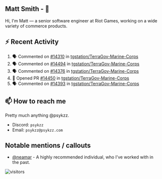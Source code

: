 <!--
[![PsyKzz's github stats](https://github-readme-stats.vercel.app/api?username=psykzz&show_icons=true)](https://github.com/anuraghazra/github-readme-stats)
-->

## Matt Smith - 👋
Hi, I'm Matt — a senior software engineer at Riot Games, working on a wide variety of commerce products.

## ⚡ Recent Activity

<!--START_SECTION:activity-->
1. 🗣 Commented on [#14310](https://github.com/tgstation/TerraGov-Marine-Corps/issues/14310) in [tgstation/TerraGov-Marine-Corps](https://github.com/tgstation/TerraGov-Marine-Corps)
2. 🗣 Commented on [#14494](https://github.com/tgstation/TerraGov-Marine-Corps/issues/14494) in [tgstation/TerraGov-Marine-Corps](https://github.com/tgstation/TerraGov-Marine-Corps)
3. 🗣 Commented on [#14376](https://github.com/tgstation/TerraGov-Marine-Corps/issues/14376) in [tgstation/TerraGov-Marine-Corps](https://github.com/tgstation/TerraGov-Marine-Corps)
4. 💪 Opened PR [#14450](https://github.com/tgstation/TerraGov-Marine-Corps/pull/14450) in [tgstation/TerraGov-Marine-Corps](https://github.com/tgstation/TerraGov-Marine-Corps)
5. 🗣 Commented on [#14393](https://github.com/tgstation/TerraGov-Marine-Corps/issues/14393) in [tgstation/TerraGov-Marine-Corps](https://github.com/tgstation/TerraGov-Marine-Corps)
<!--END_SECTION:activity-->


## 📫 How to reach me

Pretty much anything @psykzz.

- Discord: `psykzz`
- Email: `psykzz@psykzz.com`


## Notable mentions / callouts

 - [@neamar](https://github.com/neamar) - A highly recommended individual, who I've worked with in the past.


![visitors](https://visitor-badge.glitch.me/badge?page_id=psykzz/psykzz)



